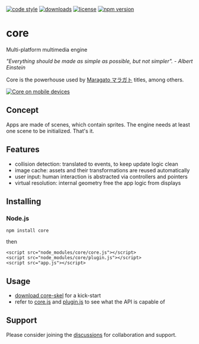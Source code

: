 [![code style](https://img.shields.io/badge/code_style-classic-blue.svg)](http://diogoeichert.github.io/eslint-config-classic)
[![downloads](https://img.shields.io/npm/dt/core.svg)](https://www.npmjs.com/package/core)
[![license](https://img.shields.io/github/license/diogoeichert/core.svg)](LICENSE)
[![npm version](https://img.shields.io/npm/v/core-multimedia.svg)](https://www.npmjs.com/package/core-multimedia)

# core
Multi-platform multimedia engine

*"Everything should be made as simple as possible, but not simpler". - Albert Einstein*

Core is the powerhouse used by [Maragato マラガト](https://maragato.itch.io) titles, among others.

[![Core on mobile devices](https://img.youtube.com/vi/J9ioXAm-qpE/0.jpg)](https://www.youtube.com/watch?v=J9ioXAm-qpE)

## Concept
Apps are made of scenes, which contain sprites. The engine needs at least one scene to be initialized. That's it.

## Features
- collision detection: translated to events, to keep update logic clean
- image cache: assets and their transformations are reused automatically
- user input: human interaction is abstracted via controllers and pointers
- virtual resolution: internal geometry free the app logic from displays

## Installing
### Node.js
```
npm install core
```
then
```
<script src="node_modules/core/core.js"></script>
<script src="node_modules/core/plugin.js"></script>
<script src="app.js"></script>
```

## Usage
- [download core-skel](https://github.com/diogoeichert/core-skel/archive/refs/heads/main.zip) for a kick-start
- refer to [core.js](core.js) and [plugin.js](plugin.js) to see what the API is capable of

## Support
Please consider joining the [discussions](https://github.com/diogoeichert/core/discussions) for collaboration and support.
